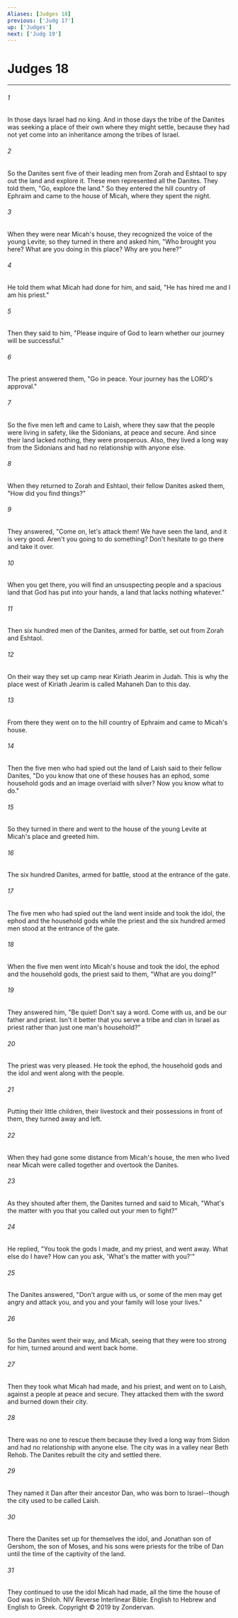 ```yaml
---
Aliases: [Judges 18]
previous: ['Judg 17']
up: ['Judges']
next: ['Judg 19']
---
```

# Judges 18

***


###### 1 
In those days Israel had no king. And in those days the tribe of the Danites was seeking a place of their own where they might settle, because they had not yet come into an inheritance among the tribes of Israel. 

###### 2 
So the Danites sent five of their leading men from Zorah and Eshtaol to spy out the land and explore it. These men represented all the Danites. They told them, "Go, explore the land." So they entered the hill country of Ephraim and came to the house of Micah, where they spent the night. 

###### 3 
When they were near Micah's house, they recognized the voice of the young Levite; so they turned in there and asked him, "Who brought you here? What are you doing in this place? Why are you here?" 

###### 4 
He told them what Micah had done for him, and said, "He has hired me and I am his priest." 

###### 5 
Then they said to him, "Please inquire of God to learn whether our journey will be successful." 

###### 6 
The priest answered them, "Go in peace. Your journey has the LORD's approval." 

###### 7 
So the five men left and came to Laish, where they saw that the people were living in safety, like the Sidonians, at peace and secure. And since their land lacked nothing, they were prosperous. Also, they lived a long way from the Sidonians and had no relationship with anyone else. 

###### 8 
When they returned to Zorah and Eshtaol, their fellow Danites asked them, "How did you find things?" 

###### 9 
They answered, "Come on, let's attack them! We have seen the land, and it is very good. Aren't you going to do something? Don't hesitate to go there and take it over. 

###### 10 
When you get there, you will find an unsuspecting people and a spacious land that God has put into your hands, a land that lacks nothing whatever." 

###### 11 
Then six hundred men of the Danites, armed for battle, set out from Zorah and Eshtaol. 

###### 12 
On their way they set up camp near Kiriath Jearim in Judah. This is why the place west of Kiriath Jearim is called Mahaneh Dan to this day. 

###### 13 
From there they went on to the hill country of Ephraim and came to Micah's house. 

###### 14 
Then the five men who had spied out the land of Laish said to their fellow Danites, "Do you know that one of these houses has an ephod, some household gods and an image overlaid with silver? Now you know what to do." 

###### 15 
So they turned in there and went to the house of the young Levite at Micah's place and greeted him. 

###### 16 
The six hundred Danites, armed for battle, stood at the entrance of the gate. 

###### 17 
The five men who had spied out the land went inside and took the idol, the ephod and the household gods while the priest and the six hundred armed men stood at the entrance of the gate. 

###### 18 
When the five men went into Micah's house and took the idol, the ephod and the household gods, the priest said to them, "What are you doing?" 

###### 19 
They answered him, "Be quiet! Don't say a word. Come with us, and be our father and priest. Isn't it better that you serve a tribe and clan in Israel as priest rather than just one man's household?" 

###### 20 
The priest was very pleased. He took the ephod, the household gods and the idol and went along with the people. 

###### 21 
Putting their little children, their livestock and their possessions in front of them, they turned away and left. 

###### 22 
When they had gone some distance from Micah's house, the men who lived near Micah were called together and overtook the Danites. 

###### 23 
As they shouted after them, the Danites turned and said to Micah, "What's the matter with you that you called out your men to fight?" 

###### 24 
He replied, "You took the gods I made, and my priest, and went away. What else do I have? How can you ask, 'What's the matter with you?'" 

###### 25 
The Danites answered, "Don't argue with us, or some of the men may get angry and attack you, and you and your family will lose your lives." 

###### 26 
So the Danites went their way, and Micah, seeing that they were too strong for him, turned around and went back home. 

###### 27 
Then they took what Micah had made, and his priest, and went on to Laish, against a people at peace and secure. They attacked them with the sword and burned down their city. 

###### 28 
There was no one to rescue them because they lived a long way from Sidon and had no relationship with anyone else. The city was in a valley near Beth Rehob. The Danites rebuilt the city and settled there. 

###### 29 
They named it Dan after their ancestor Dan, who was born to Israel--though the city used to be called Laish. 

###### 30 
There the Danites set up for themselves the idol, and Jonathan son of Gershom, the son of Moses, and his sons were priests for the tribe of Dan until the time of the captivity of the land. 

###### 31 
They continued to use the idol Micah had made, all the time the house of God was in Shiloh. NIV Reverse Interlinear Bible: English to Hebrew and English to Greek. Copyright © 2019 by Zondervan.
